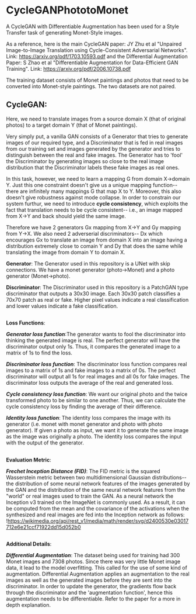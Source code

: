 # CycleGANPhototoMonet

A CycleGAN with Differentiable Augmentation has been used for a Style Transfer task of generating Monet-Style images. 

As a reference, here is the main CycleGAN paper: JY Zhu et al "Unpaired Image-to-Image Translation using Cycle-Consistent Adversarial Networks". 
Link: https://arxiv.org/pdf/1703.10593.pdf
and the Differential Augmentation Paper: S Zhao et al "Differentiable Augmentation for Data-Efficient GAN Training".
Link: https://arxiv.org/pdf/2006.10738.pdf

The training dataset consists of Monet paintings and photos that need to be converted into Monet-style paintings. The two datasets are not paired.

## CycleGAN:

Here, we need to translate images from a source domain X (that of original photos) to a target domain Y (that of Monet paintings).

Very simply put, a vanilla GAN consists of a Generator that tries to generate images of our required type, and a Discriminator that is fed in real images from our training set and images generated by the generator and tries to distinguish between the real and fake images. The Generator has to 'fool' the Discriminator by generating images so close to the real image distribution that the Discriminator labels these fake images as real ones.

In this task, however, we need to learn a mapping G from domain X->domain Y. Just this one constraint doesn't give us a unique mapping function-- there are infinitely many mappings G that map X to Y. Moreover, this also doesn't give robustness against mode collapse. In order to constrain our system furthur, we need to introduce **cycle consistency**, which exploits the fact that translation needs to be cycle consistent-- i.e., an image mapped from X->Y and back should yield the same image. 

Therefore we have 2 generators Gx mapping from X->Y and Gy mapping from Y->X. We also need 2 adverserial discriminators-- Dx which encourages Gx to translate an image from domain X into an image having a distribution extremely close to comain Y and Dy that does the same while translating the image from domain Y to domain X.

**Generator**: The Generator used in this repository is a UNet with skip connections. We have a monet generator (photo->Monet) and a photo generator (Monet->photo).

**Discriminator**: The Discriminator used in this repository is a PatchGAN type discriminator that outputs a 30x30 image. Each 30x30 patch classifies a 70x70 patch as real or fake. Higher pixel values indicate a real classification and lower values indicate a fake classification.

##

**Loss Functions**:

***Generator loss function***:The generator wants to fool the discriminator into thinking the generated image is real. The perfect generator will have the discriminator output only 1s. Thus, it compares the generated image to a matrix of 1s to find the loss.

***Discriminator loss function***: The discriminator loss function compares real images to a matrix of 1s and fake images to a matrix of 0s. The perfect discriminator will output all 1s for real images and all 0s for fake images. The discriminator loss outputs the average of the real and generated loss.

***Cycle consistency loss function***: We want our original photo and the twice transformed photo to be similar to one another. Thus, we can calculate the cycle consistency loss by finding the average of their difference.

***Identity loss function***: The identity loss compares the image with its generator (i.e. monet with monet generator and photo with photo generator). If given a photo as input, we want it to generate the same image as the image was originally a photo. The identity loss compares the input with the output of the generator.

##

**Evaluation Metric**:

***Frechet Inception Distance (FID)***: 
The FID metric is the squared Wasserstein metric between two multidimensional Gaussian distributions-- the distribution of some neural network features of the images generated by the GAN and the distribution of the same neural network features from the "world" or real images used to train the GAN. As a neural network the Inception v3 trained on the ImageNet is commonly used. As a result, it can be computed from the mean and the covariance of the activations when the synthesized and real images are fed into the Inception network as follows:
!https://wikimedia.org/api/rest_v1/media/math/render/svg/d2400530e03017712e6e21ccf71922dd15d052b0

##

**Additional Details**:

***Differential Augmentation***: The dataset being used for training had 300 Monet images and 7308 photos. Since there was very little Monet image data, it lead to the model overfitting. This called for the use of some kind of augmentation.
Differential Augmentation applies an augmentation to the real images as well as the generated images before they are sent into the discriminator. In order to update the generator, the gradients flow back through the discriminator and the 'augmentation function', hence this augmentation needs to be differentiable. Refer to the paper for a more in depth explanation.

